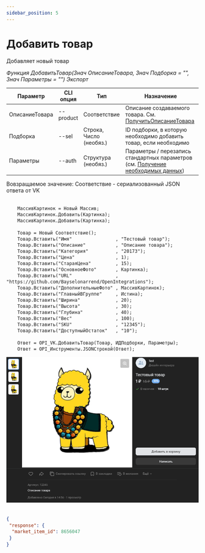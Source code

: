```yaml
---
sidebar_position: 5
---
```


# Добавить товар
Добавляет новый товар

*Функция ДобавитьТовар(Знач ОписаниеТовара, Знач Подборка = "", Знач Параметры = "") Экспорт*

  | Параметр | CLI опция | Тип | Назначение |
  |-|-|-|-|
  | ОписаниеТовара | --product | Соответствие | Описание создаваемого товара. См. [ПолучитьОписаниеТовара](./Poluchit-opisanye-tovara) |
  | Подборка | --sel | Строка, Число (необяз.) | ID подборки, в которую необходимо добавить товар, если необходимо|
  | Параметры | --auth | Структура (необяз.) | Параметры / перезапись стандартных параметров (см. [Получение необходимых данных](../)) |
  
  Вовзращаемое значение: Соответствие - сериализованный JSON ответа от VK

```bsl title="Пример кода"
	
    МассивКартинок = Новый Массив;
    МассивКартинок.Добавить(Картинка);
    МассивКартинок.Добавить(Картинка);
    
    Товар = Новый Соответствие();
    Товар.Вставить("Имя"                , "Тестовый товар");    
    Товар.Вставить("Описание"           , "Описание товара");
    Товар.Вставить("Категория"          , "20173");           
    Товар.Вставить("Цена"               , 1);                
    Товар.Вставить("СтараяЦена"         , 15);     
    Товар.Вставить("ОсновноеФото"       , Картинка);                   
    Товар.Вставить("URL"                , "https://github.com/Bayselonarrend/OpenIntegrations");     
    Товар.Вставить("ДополнительныеФото" , МассивКартинок);     
    Товар.Вставить("ГлавныйВГруппе"     , Истина);                 
    Товар.Вставить("Ширина"             , 20);     
    Товар.Вставить("Высота"             , 30);     
    Товар.Вставить("Глубина"            , 40);     
    Товар.Вставить("Вес"                , 100);
    Товар.Вставить("SKU"                , "12345");
    Товар.Вставить("ДоступныйОстаток"   , "10");
    
    Ответ = OPI_VK.ДобавитьТовар(Товар, ИДПодборки, Параметры);       
    Ответ = OPI_Инструменты.JSONСтрокой(Ответ);

```

![Результат](img/1.png)

```json title="Результат"

{
 "response": {
  "market_item_id": 8656047
 }
}

```
